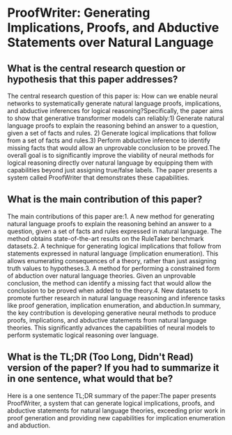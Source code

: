 # ProofWriter: Generating Implications, Proofs, and Abductive Statements   over Natural Language

## What is the central research question or hypothesis that this paper addresses?

The central research question of this paper is: How can we enable neural networks to systematically generate natural language proofs, implications, and abductive inferences for logical reasoning?Specifically, the paper aims to show that generative transformer models can reliably:1) Generate natural language proofs to explain the reasoning behind an answer to a question, given a set of facts and rules. 2) Generate logical implications that follow from a set of facts and rules.3) Perform abductive inference to identify missing facts that would allow an unprovable conclusion to be proved.The overall goal is to significantly improve the viability of neural methods for logical reasoning directly over natural language by equipping them with capabilities beyond just assigning true/false labels. The paper presents a system called ProofWriter that demonstrates these capabilities.


## What is the main contribution of this paper?

The main contributions of this paper are:1. A new method for generating natural language proofs to explain the reasoning behind an answer to a question, given a set of facts and rules expressed in natural language. The method obtains state-of-the-art results on the RuleTaker benchmark datasets.2. A technique for generating logical implications that follow from statements expressed in natural language (implication enumeration). This allows enumerating consequences of a theory, rather than just assigning truth values to hypotheses.3. A method for performing a constrained form of abduction over natural language theories. Given an unprovable conclusion, the method can identify a missing fact that would allow the conclusion to be proved when added to the theory.4. New datasets to promote further research in natural language reasoning and inference tasks like proof generation, implication enumeration, and abduction.In summary, the key contribution is developing generative neural methods to produce proofs, implications, and abductive statements from natural language theories. This significantly advances the capabilities of neural models to perform systematic logical reasoning over language.


## What is the TL;DR (Too Long, Didn't Read) version of the paper? If you had to summarize it in one sentence, what would that be?

Here is a one sentence TL;DR summary of the paper:The paper presents ProofWriter, a system that can generate logical implications, proofs, and abductive statements for natural language theories, exceeding prior work in proof generation and providing new capabilities for implication enumeration and abduction.
